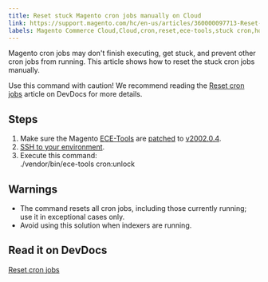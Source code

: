```yaml
---
title: Reset stuck Magento cron jobs manually on Cloud
link: https://support.magento.com/hc/en-us/articles/360000097713-Reset-stuck-Magento-cron-jobs-manually-on-Cloud
labels: Magento Commerce Cloud,Cloud,cron,reset,ece-tools,stuck cron,how to
---
```


Magento cron jobs may don't finish executing, get stuck, and prevent other cron jobs from running. This article shows how to reset the stuck cron jobs manually.

Use this command with caution! We recommend reading the [Reset cron jobs](https://devdocs.magento.com/guides/v2.3/cloud/trouble/reset-cron-jobs.html) article on DevDocs for more details.

## Steps

1. Make sure the Magento [ECE-Tools](http://devdocs.magento.com/guides/v2.2/cloud/composer-packages/ece-tools.html) are [patched](http://devdocs.magento.com/guides/v2.2/cloud/project/project-patch.html#patch-magentoece-tools) to [v2002.0.4](http://devdocs.magento.com/guides/v2.2/cloud/composer-packages/ece-tools.html#v200204).
1. [SSH to your environment](http://devdocs.magento.com/guides/v2.2/cloud/env/environments-start.html#env-start-tunn).
1. Execute this command:  
     ./vendor/bin/ece-tools cron:unlock

## Warnings

* The command resets all cron jobs, including those currently running; use it in exceptional cases only.
* Avoid using this solution when indexers are running.

## Read it on DevDocs

[Reset cron jobs](https://devdocs.magento.com/guides/v2.2/cloud/trouble/reset-cron-jobs.html)